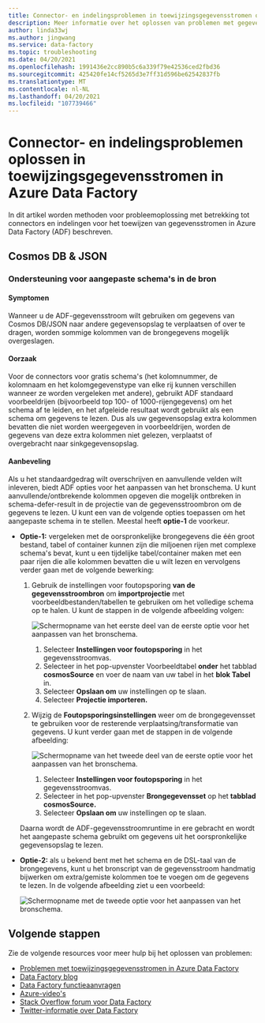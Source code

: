 ```yaml
---
title: Connector- en indelingsproblemen in toewijzingsgegevensstromen oplossen
description: Meer informatie over het oplossen van problemen met gegevensstromen met betrekking tot connectors en indelingen in Azure Data Factory.
author: linda33wj
ms.author: jingwang
ms.service: data-factory
ms.topic: troubleshooting
ms.date: 04/20/2021
ms.openlocfilehash: 1991436e2cc890b5c6a339f79e42536ced2fbd36
ms.sourcegitcommit: 425420fe14cf5265d3e7ff31d596be62542837fb
ms.translationtype: MT
ms.contentlocale: nl-NL
ms.lasthandoff: 04/20/2021
ms.locfileid: "107739466"
---
```

# <a name="troubleshoot-connector-and-format-issues-in-mapping-data-flows-in-azure-data-factory"></a>Connector- en indelingsproblemen oplossen in toewijzingsgegevensstromen in Azure Data Factory


In dit artikel worden methoden voor probleemoplossing met betrekking tot connectors en indelingen voor het toewijzen van gegevensstromen in Azure Data Factory (ADF) beschreven.


## <a name="cosmos-db--json"></a>Cosmos DB & JSON

### <a name="support-customized-schemas-in-the-source"></a>Ondersteuning voor aangepaste schema's in de bron

#### <a name="symptoms"></a>Symptomen
Wanneer u de ADF-gegevensstroom wilt gebruiken om gegevens van Cosmos DB/JSON naar andere gegevensopslag te verplaatsen of over te dragen, worden sommige kolommen van de brongegevens mogelijk overgeslagen. 

#### <a name="cause"></a>Oorzaak 
Voor de connectors voor gratis schema's (het kolomnummer, de kolomnaam en het kolomgegevenstype van elke rij kunnen verschillen wanneer ze worden vergeleken met andere), gebruikt ADF standaard voorbeeldrijen (bijvoorbeeld top 100- of 1000-rijengegevens) om het schema af te leiden, en het afgeleide resultaat wordt gebruikt als een schema om gegevens te lezen. Dus als uw gegevensopslag extra kolommen bevatten die niet worden weergegeven in voorbeeldrijen, worden de gegevens van deze extra kolommen niet gelezen, verplaatst of overgebracht naar sinkgegevensopslag.

#### <a name="recommendation"></a>Aanbeveling
Als u het standaardgedrag wilt overschrijven en aanvullende velden wilt inleveren, biedt ADF opties voor het aanpassen van het bronschema. U kunt aanvullende/ontbrekende kolommen opgeven die mogelijk ontbreken in schema-defer-result in de projectie van de gegevensstroombron om de gegevens te lezen. U kunt een van de volgende opties toepassen om het aangepaste schema in te stellen. Meestal heeft **optie-1** de voorkeur.

- **Optie-1:** vergeleken met de oorspronkelijke brongegevens die één groot bestand, tabel of container kunnen zijn die miljoenen rijen met complexe schema's bevat, kunt u een tijdelijke tabel/container maken met een paar rijen die alle kolommen bevatten die u wilt lezen en vervolgens verder gaan met de volgende bewerking: 

    1. Gebruik de instellingen voor foutopsporing **van de gegevensstroombron** om **importprojectie** met voorbeeldbestanden/tabellen te gebruiken om het volledige schema op te halen. U kunt de stappen in de volgende afbeelding volgen:<br/>

        ![Schermopname van het eerste deel van de eerste optie voor het aanpassen van het bronschema.](./media/data-flow-troubleshoot-connector-format/customize-schema-option-1-1.png)<br/>
         1. Selecteer **Instellingen voor foutopsporing** in het gegevensstroomvas.
         1. Selecteer in het pop-upvenster Voorbeeldtabel **onder** het tabblad **cosmosSource** en voer de naam van uw tabel in het **blok Tabel** in.
         1. Selecteer **Opslaan om** uw instellingen op te slaan.
         1. Selecteer **Projectie importeren.**<br/>  
    
    1. Wijzig de **Foutopsporingsinstellingen** weer om de brongegevensset te gebruiken voor de resterende verplaatsing/transformatie van gegevens. U kunt verder gaan met de stappen in de volgende afbeelding:<br/>

        ![Schermopname van het tweede deel van de eerste optie voor het aanpassen van het bronschema.](./media/data-flow-troubleshoot-connector-format/customize-schema-option-1-2.png) <br/>   
         1. Selecteer **Instellingen voor foutopsporing** in het gegevensstroomvas.
         1. Selecteer in het pop-upvenster **Brongegevensset** op het **tabblad cosmosSource.**
         1. Selecteer **Opslaan om** uw instellingen op te slaan.<br/>
    
    Daarna wordt de ADF-gegevensstroomruntime in ere gebracht en wordt het aangepaste schema gebruikt om gegevens uit het oorspronkelijke gegevensopslag te lezen. <br/>

- **Optie-2:** als u bekend bent met het schema en de DSL-taal van de brongegevens, kunt u het bronscript van de gegevensstroom handmatig bijwerken om extra/gemiste kolommen toe te voegen om de gegevens te lezen. In de volgende afbeelding ziet u een voorbeeld: 

    ![Schermopname met de tweede optie voor het aanpassen van het bronschema.](./media/data-flow-troubleshoot-connector-format/customize-schema-option-2.png)

## <a name="next-steps"></a>Volgende stappen
Zie de volgende resources voor meer hulp bij het oplossen van problemen:

*  [Problemen met toewijzingsgegevensstromen in Azure Data Factory](data-flow-troubleshoot-guide.md)
*  [Data Factory blog](https://azure.microsoft.com/blog/tag/azure-data-factory/)
*  [Data Factory functieaanvragen](https://feedback.azure.com/forums/270578-data-factory)
*  [Azure-video's](https://azure.microsoft.com/resources/videos/index/?sort=newest&services=data-factory)
*  [Stack Overflow forum voor Data Factory](https://stackoverflow.com/questions/tagged/azure-data-factory)
*  [Twitter-informatie over Data Factory](https://twitter.com/hashtag/DataFactory)